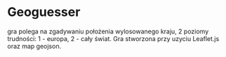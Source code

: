 # Geoguesser
gra polega na zgadywaniu położenia wylosowanego kraju, 2 poziomy trudności: 1 - europa, 2 - cały świat. Gra stworzona przy uzyciu Leaflet.js oraz map geojson.
